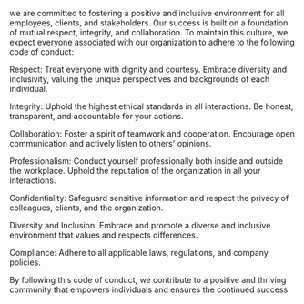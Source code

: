 we are committed to fostering a positive and inclusive environment for all employees, clients, and stakeholders. Our success is built on a foundation of mutual respect, integrity, and collaboration. To maintain this culture, we expect everyone associated with our organization to adhere to the following code of conduct:

Respect: Treat everyone with dignity and courtesy. Embrace diversity and inclusivity, valuing the unique perspectives and backgrounds of each individual.

Integrity: Uphold the highest ethical standards in all interactions. Be honest, transparent, and accountable for your actions.

Collaboration: Foster a spirit of teamwork and cooperation. Encourage open communication and actively listen to others' opinions.

Professionalism: Conduct yourself professionally both inside and outside the workplace. Uphold the reputation of the organization in all your interactions.

Confidentiality: Safeguard sensitive information and respect the privacy of colleagues, clients, and the organization.

Diversity and Inclusion: Embrace and promote a diverse and inclusive environment that values and respects differences.

Compliance: Adhere to all applicable laws, regulations, and company policies.

By following this code of conduct, we contribute to a positive and thriving community that empowers individuals and ensures the continued success
